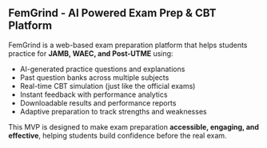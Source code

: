 ## FemGrind - AI Powered Exam Prep & CBT Platform

FemGrind is a web-based exam preparation platform that helps students practice for **JAMB, WAEC, and Post-UTME** using:
- AI-generated practice questions and explanations
- Past question banks across multiple subjects
- Real-time CBT simulation (just like the official exams)
- Instant feedback with performance analytics
- Downloadable results and performance reports
- Adaptive preparation to track strengths and weaknesses

This MVP is designed to make exam preparation **accessible, engaging, and effective**, helping students build confidence before the real exam.
